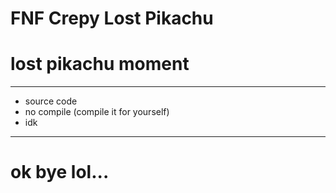 # FNF Crepy Lost Pikachu
# lost pikachu moment
------------------------
* source code
* no compile (compile it for yourself)
* idk
---------------------------------------
# ok bye lol...
